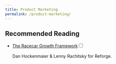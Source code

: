 ```yaml
---
title: Product Marketing
permalink: /product-marketing/
---
```



## Recommended Reading

- [The Racecar Growth Framework](https://www.reforge.com/blog/racecar-growth-framework)<input type="checkbox" id="cb1" /><label for="cb1"><sup></sup></label><span><br><br><span class="footnote-inner">Dan Hockenmaier & Lenny Rachitsky for Reforge.</span><br><br></span>


